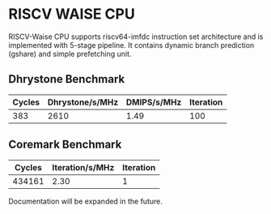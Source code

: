 # RISCV WAISE CPU #

RISCV-Waise CPU supports riscv64-imfdc instruction set architecture and is implemented with 5-stage pipeline. It contains dynamic branch prediction (gshare) and simple prefetching unit.

## Dhrystone Benchmark ##
| Cycles | Dhrystone/s/MHz | DMIPS/s/MHz | Iteration |
| ------ | --------------- | ----------- | --------- |
|    383 |            2610 |        1.49 |       100 |

## Coremark Benchmark ##
| Cycles | Iteration/s/MHz | Iteration |
| ------ | --------------- | --------- |
| 434161 |            2.30 |         1 |

Documentation will be expanded in the future.
